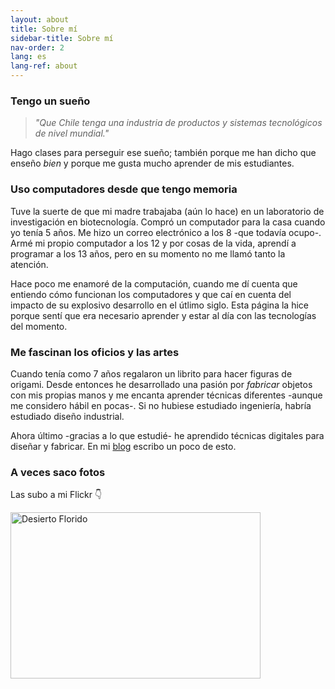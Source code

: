 ```yaml
---
layout: about
title: Sobre mí
sidebar-title: Sobre mí
nav-order: 2
lang: es
lang-ref: about
---
```



### Tengo un sueño
>*"Que Chile tenga una industria de productos y sistemas tecnológicos de nivel mundial."*

Hago clases para perseguir ese sueño; también porque me han dicho que enseño *bien* y porque me gusta mucho aprender de mis estudiantes. 

### Uso computadores desde que tengo memoria
Tuve la suerte de que mi madre trabajaba (aún lo hace) en un laboratorio de investigación en biotecnología. Compró un computador para la casa cuando yo tenía 5 años. Me hizo un correo electrónico a los 8 -que todavía ocupo-. Armé mi propio computador a los 12 y por cosas de la vida, aprendí a programar a los 13 años, pero en su momento no me llamó tanto la atención.

Hace poco me enamoré de la computación, cuando me dí cuenta que entiendo cómo funcionan los computadores y que caí en cuenta del impacto de su explosivo desarrollo en el útlimo siglo. Esta página la hice porque sentí que era necesario aprender y estar al día con las tecnologías del momento.
### Me fascinan los oficios y las artes
Cuando tenía como 7 años regalaron un librito para hacer figuras de origami. Desde entonces he desarrollado una pasión por *fabricar* objetos con mis propias manos y me encanta aprender técnicas diferentes -aunque me considero hábil en pocas-.  Si no hubiese estudiado ingeniería, habría estudiado diseño industrial.

Ahora último -gracias a lo que estudié- he aprendido técnicas digitales para diseñar y fabricar. En mi [blog](https://blog.franciscocasado.cl) escribo un poco de esto.



### A veces saco fotos
Las subo a mi Flickr :point_down:

<a data-flickr-embed="true" href="https://www.flickr.com/photos/fcasado/albums/72157685522794702" title="Desierto Florido"><img src="https://live.staticflickr.com/4410/37293171191_cdfce5d36f_h.jpg" width="400" height="266" alt="Desierto Florido"></a><script async src="//embedr.flickr.com/assets/client-code.js" charset="utf-8"></script>

